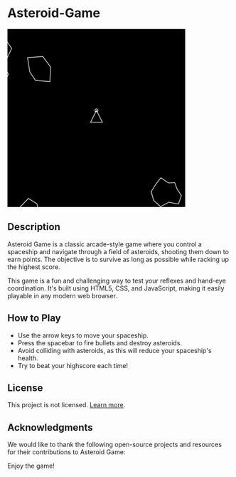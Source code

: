# Asteroid-Game

![Gameplay_Screenshot](images/Asteroidimg.png)

## Description
Asteroid Game is a classic arcade-style game where you control a spaceship and navigate through a field of asteroids, shooting them down to earn points. The objective is to survive as long as possible while racking up the highest score.

This game is a fun and challenging way to test your reflexes and hand-eye coordination. It's built using HTML5, CSS, and JavaScript, making it easily playable in any modern web browser.

## How to Play
* Use the arrow keys to move your spaceship.
* Press the spacebar to fire bullets and destroy asteroids.
* Avoid colliding with asteroids, as this will reduce your spaceship's health.
* Try to beat your highscore each time!

## License
This project is not licensed. [Learn more](LICENSE).

## Acknowledgments
We would like to thank the following open-source projects and resources for their contributions to Asteroid Game:

Enjoy the game!
